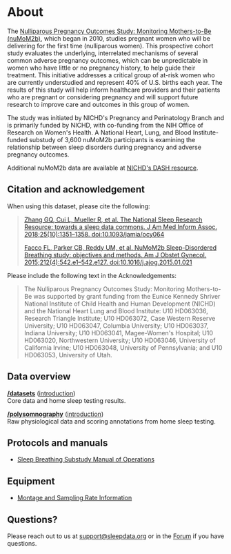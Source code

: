 # About

The [Nulliparous Pregnancy Outcomes Study: Monitoring Mothers-to-Be (nuMoM2b)](https://www.nichd.nih.gov/research/supported/nuMoM2b), which began in 2010, studies pregnant women who will be delivering for the first time (nulliparous women). This prospective cohort study evaluates the underlying, interrelated mechanisms of several common adverse pregnancy outcomes, which can be unpredictable in women who have little or no pregnancy history, to help guide their treatment. This initiative addresses a critical group of at-risk women who are currently understudied and represent 40% of U.S. births each year. The results of this study will help inform healthcare providers and their patients who are pregnant or considering pregnancy and will support future research to improve care and outcomes in this group of women.

The study was initiated by NICHD's Pregnancy and Perinatology Branch and is primarily funded by NICHD, with co-funding from the NIH Office of Research on Women's Health. A National Heart, Lung, and Blood Institute-funded substudy of 3,600 nuMoM2b participants is examining the relationship between sleep disorders during pregnancy and adverse pregnancy outcomes.

Additional nuMoM2b data are available at [NICHD's DASH resource](https://dash.nichd.nih.gov/study/226675).

## Citation and acknowledgement

When using this dataset, please cite the following:

> [Zhang GQ, Cui L, Mueller R, et al. The National Sleep Research Resource: towards a sleep data commons. J Am Med Inform Assoc. 2018;25(10):1351–1358. doi:10.1093/jamia/ocy064](https://pubmed.ncbi.nlm.nih.gov/29860441/)
>
> [Facco FL, Parker CB, Reddy UM, et al. NuMoM2b Sleep-Disordered Breathing study: objectives and methods. Am J Obstet Gynecol. 2015;212(4):542.e1–542.e127. doi:10.1016/j.ajog.2015.01.021](https://pubmed.ncbi.nlm.nih.gov/25746730/)

Please include the following text in the Acknowledgements:

> The Nulliparous Pregnancy Outcomes Study: Monitoring Mothers-to-Be was supported by grant funding from the Eunice Kennedy Shriver National Institute of Child Health and Human Development (NICHD) and the National Heart Lung and Blood Institute: U10 HD063036, Research Triangle Institute; U10 HD063072, Case Western Reserve University; U10 HD063047, Columbia University; U10 HD063037, Indiana University; U10 HD063041, Magee-Women's Hospital; U10 HD063020, Northwestern University; U10 HD063046, University of California Irvine; U10 HD063048, University of Pennsylvania; and U10 HD063053, University of Utah.

## Data overview

**[/datasets](:files_path:/datasets)** ([introduction](:pages_path:/dataset-introduction.md)) <br/> Core data and home sleep testing results.

**[/polysomnography](:files_path:/polysomnography)** ([introduction](:pages_path:/polysomnography-introduction.md))<br/> Raw physiological data and scoring annotations from home sleep testing.

## Protocols and manuals

- [Sleep Breathing Substudy Manual of Operations](:files_path:/documentation/nuMoM2b-SBS-MOO.pdf)

## Equipment
- [Montage and Sampling Rate Information](:pages_path:/montage-and-sampling-rate-information.md)

## Questions?

Please reach out to us at support@sleepdata.org or in the [Forum](https://sleepdata.org/forum) if you have questions.
